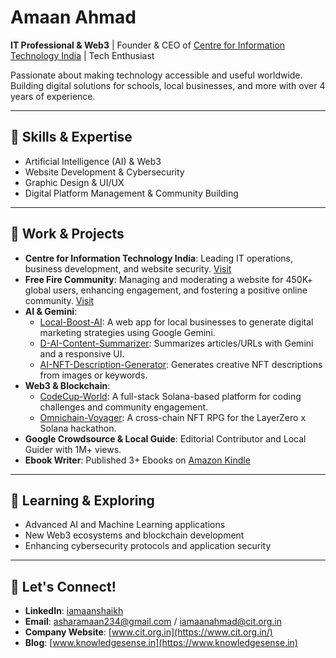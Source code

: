 # Amaan Ahmad

**IT Professional & Web3** | Founder & CEO of [Centre for Information Technology India](https://www.cit.org.in/) | Tech Enthusiast

Passionate about making technology accessible and useful worldwide. Building digital solutions for schools, local businesses, and more with over 4 years of experience.

---

## 🔧 Skills & Expertise

- Artificial Intelligence (AI) & Web3
- Website Development & Cybersecurity
- Graphic Design & UI/UX
- Digital Platform Management & Community Building

---

## 🚀 Work & Projects

- **Centre for Information Technology India**: Leading IT operations, business development, and website security. [Visit](https://www.cit.org.in/)
- **Free Fire Community**: Managing and moderating a website for 450K+ global users, enhancing engagement, and fostering a positive online community. [Visit](https://www.freefirecommunity.com/)
- **AI & Gemini**:
  - [Local-Boost-AI](https://github.com/iamaanahmad/Local-Boost-AI): A web app for local businesses to generate digital marketing strategies using Google Gemini.
  - [D-AI-Content-Summarizer](https://github.com/iamaanahmad/D-AI-Content-Summarizer): Summarizes articles/URLs with Gemini and a responsive UI.
  - [AI-NFT-Description-Generator](https://github.com/iamaanahmad/AI-NFT-Description-Generator): Generates creative NFT descriptions from images or keywords.
- **Web3 & Blockchain**:
  - [CodeCup-World](https://github.com/iamaanahmad/CodeCup-World): A full-stack Solana-based platform for coding challenges and community engagement.
  - [Omnichain-Voyager](https://github.com/iamaanahmad/Omnichain-Voyager): A cross-chain NFT RPG for the LayerZero x Solana hackathon.
- **Google Crowdsource & Local Guide**: Editorial Contributor and Local Guider with 1M+ views.
- **Ebook Writer**: Published 3+ Ebooks on [Amazon Kindle](https://www.amazon.com/author/amaan)

---

## 🌱 Learning & Exploring

- Advanced AI and Machine Learning applications
- New Web3 ecosystems and blockchain development
- Enhancing cybersecurity protocols and application security

---

## 🤝 Let's Connect!

- **LinkedIn**: [iamaanshaikh](https://www.linkedin.com/in/iamaanshaikh)
- **Email**: asharamaan234@gmail.com / iamaanahmad@cit.org.in
- **Company Website**: [www.cit.org.in](https://www.cit.org.in/)
- **Blog**: [www.knowledgesense.in](https://www.knowledgesense.in)
